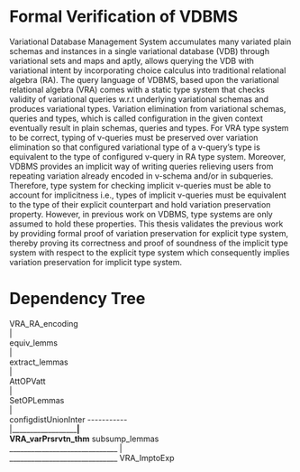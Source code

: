 # Formal Verification of VDBMS
Variational Database Management System accumulates many variated plain schemas and instances in a single variational database (VDB) through variational sets and maps and aptly, allows querying the VDB with variational intent by incorporating choice calculus into traditional relational algebra (RA). The query language of VDBMS, based upon the variational relational algebra (VRA) comes with a static type system that checks validity of variational queries w.r.t  underlying variational schemas and produces variational types. Variation elimination from variational schemas, queries and types, which is called configuration in the given context eventually result in plain schemas, queries and types. For VRA type system to be correct, typing of v-queries must be preserved over variation elimination so that configured variational type of a v-query’s type is equivalent to the type of configured v-query in RA type system. Moreover, VDBMS provides an implicit way of writing queries relieving users from repeating variation already encoded in v-schema and/or in subqueries. Therefore, type system for checking implicit v-queries must be able to account for implicitness i.e., types of implicit v-queries must be equivalent to the type of their explicit counterpart and hold variation preservation property. However, in previous work on VDBMS, type systems are only assumed to hold these properties. This thesis validates the previous work by providing formal proof of variation preservation for explicit type system, thereby proving its correctness and proof of soundness of the implicit type system with respect to the explicit type system which consequently implies variation preservation for implicit type system. 
# Dependency Tree
VRA_RA_encoding\
|\
equiv_lemms\
|\
extract_lemmas\
|\
AttOPVatt\
|\
SetOPLemmas\
|\
configdistUnionInter ----------- \
|______________________________|\
VRA_varPrsrvtn_thm____________ subsump_lemmas\
______________________________ |\
______________________________ VRA_ImptoExp

